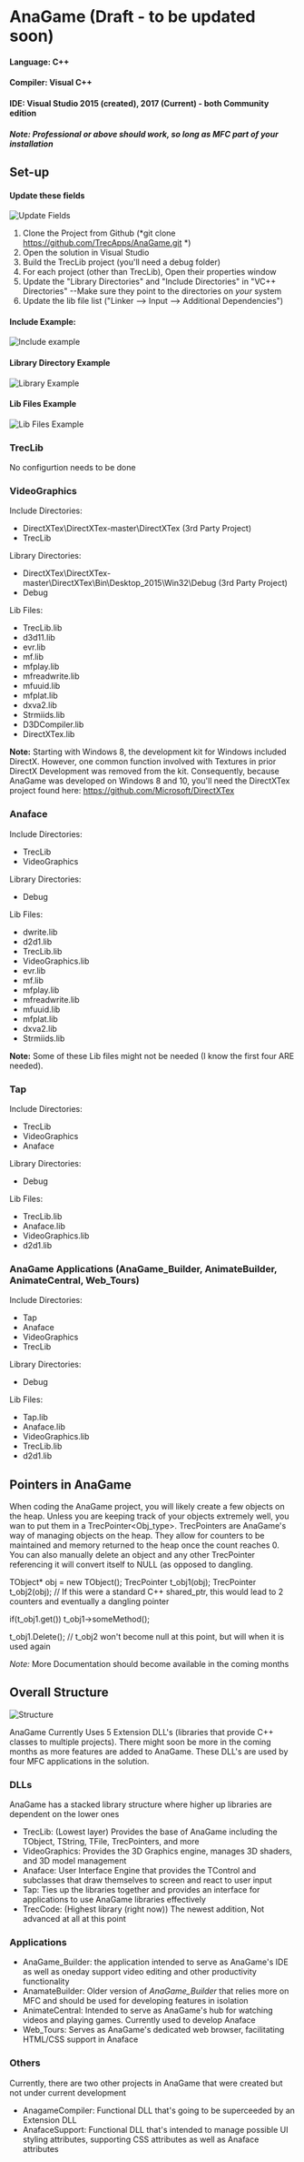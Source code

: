# AnaGame (Draft - to be updated soon)
#### Language: C++
#### Compiler: Visual C++
#### IDE: Visual Studio 2015 (created), 2017 (Current) - both Community edition
##### Note: Professional or above should work, so long as MFC part of your installation

## Set-up

#### Update these fields

![Update Fields](https://github.com/TrecApps/AnaGame/blob/master/Documentation/Read_me_images/Properties%20Windows.PNG)

1. Clone the Project from Github (*git clone https://github.com/TrecApps/AnaGame.git *)
2. Open the solution in Visual Studio
3. Build the TrecLib project (you'll need a debug folder)
4. For each project (other than TrecLib), Open their properties window
5. Update the "Library Directories" and "Include Directories" in "VC++ Directories"
--Make sure they point to the directories on _your_ system
6. Update the lib file list ("Linker --> Input --> Additional Dependencies")

#### Include Example:

![Include example](https://github.com/TrecApps/AnaGame/blob/master/Documentation/Read_me_images/Include%20Directories.PNG)

#### Library Directory Example

![Library Example](https://github.com/TrecApps/AnaGame/blob/master/Documentation/Read_me_images/Library%20Directories.PNG)

#### Lib Files Example

![Lib Files Example](https://github.com/TrecApps/AnaGame/blob/master/Documentation/Read_me_images/Lib%20Files.PNG)

### TrecLib

No configurtion needs to be done

### VideoGraphics

Include Directories:
* DirectXTex\DirectXTex-master\DirectXTex (3rd Party Project)
* TrecLib
 
Library Directories: 
* DirectXTex\DirectXTex-master\DirectXTex\Bin\Desktop_2015\Win32\Debug (3rd Party Project)
* Debug

Lib Files:
* TrecLib.lib
* d3d11.lib
* evr.lib
* mf.lib
* mfplay.lib
* mfreadwrite.lib
* mfuuid.lib
* mfplat.lib
* dxva2.lib
* Strmiids.lib
* D3DCompiler.lib
* DirectXTex.lib

__Note:__ Starting with Windows 8, the development kit for Windows included DirectX. However, one common
	function involved with Textures in prior DirectX Development was removed from the kit. Consequently, 
	because AnaGame was developed on Windows 8 and 10, you'll need the DirectXTex project found here:
	https://github.com/Microsoft/DirectXTex

### Anaface

Include Directories:
* TrecLib
* VideoGraphics

Library Directories:
* Debug

Lib Files:
* dwrite.lib
* d2d1.lib
* TrecLib.lib
* VideoGraphics.lib
* evr.lib
* mf.lib
* mfplay.lib
* mfreadwrite.lib
* mfuuid.lib
* mfplat.lib
* dxva2.lib
* Strmiids.lib

__Note:__ Some of these Lib files might not be needed (I know the first four ARE needed).

### Tap

Include Directories:
* TrecLib
* VideoGraphics
* Anaface

Library Directories:
* Debug

Lib Files:
* TrecLib.lib
* Anaface.lib
* VideoGraphics.lib
* d2d1.lib

### AnaGame Applications (AnaGame_Builder, AnimateBuilder, AnimateCentral, Web_Tours)

Include Directories:
* Tap
* Anaface
* VideoGraphics
* TrecLib

Library Directories:
* Debug

Lib Files:
* Tap.lib
* Anaface.lib
* VideoGraphics.lib
* TrecLib.lib
* d2d1.lib

## Pointers in AnaGame

When coding the AnaGame project, you will likely create a few objects on the heap. Unless you
	are keeping track of your objects extremely well, you wan to put them in a TrecPointer<Obj_type>.
	TrecPointers are AnaGame's way of managing objects on the heap. They allow for counters to be
	maintained and memory returned to the heap once the count reaches 0. You can also manually delete
	an object and any other TrecPointer referencing it will convert itself to NULL (as opposed to dangling.

TObject* obj = new TObject();
TrecPointer<TObject> t_obj1(obj);
TrecPointer<TObject> t_obj2(obj); // If this were a standard C++ shared_ptr, this would lead to 2 counters and eventually a dangling pointer

if(t_obj1.get())
	t_obj1->someMethod();

t_obj1.Delete(); // t_obj2 won't become null at this point, but will when it is used again

_Note:_ More Documentation should become available in the coming months

## Overall Structure

![Structure](https://github.com/TrecApps/AnaGame/blob/master/Documentation/Read_me_images/Project%20Overview.png)

AnaGame Currently Uses 5 Extension DLL's (libraries that provide C++ classes to multiple projects).
There might soon be more in the coming months as more features are added to AnaGame. These DLL's are used
by four MFC applications in the solution.

### DLLs

AnaGame has a stacked library structure where higher up libraries are dependent on the lower ones

* TrecLib: (Lowest layer) Provides the base of AnaGame including the TObject, TString, TFile, TrecPointers, and more
* VideoGraphics: Provides the 3D Graphics engine, manages 3D shaders, and 3D model management
* Anaface: User Interface Engine that provides the TControl and subclasses that draw themselves to screen and react to user input
* Tap:  Ties up the libraries together and provides an interface for applications to use AnaGame libraries effectively
* TrecCode: (Highest library (right now)) The newest addition, Not advanced at all at this point

### Applications

* AnaGame_Builder: the application intended to serve as AnaGame's IDE as well as oneday support video editing and other productivity functionality
* AnamateBuilder: Older version of _AnaGame_Builder_ that relies more on MFC and should be used for developing features in isolation
* AnimateCentral: Intended to serve as AnaGame's hub for watching videos and playing games. Currently used to develop Anaface
* Web_Tours: Serves as AnaGame's dedicated web browser, facilitating HTML/CSS support in Anaface

### Others

Currently, there are two other projects in AnaGame that were created but not under current development

* AnagameCompiler: Functional DLL that's going to be superceeded by an Extension DLL
* AnafaceSupport: Functional DLL that's intended to manage possible UI styling attributes, supporting CSS attributes as well as Anaface attributes


